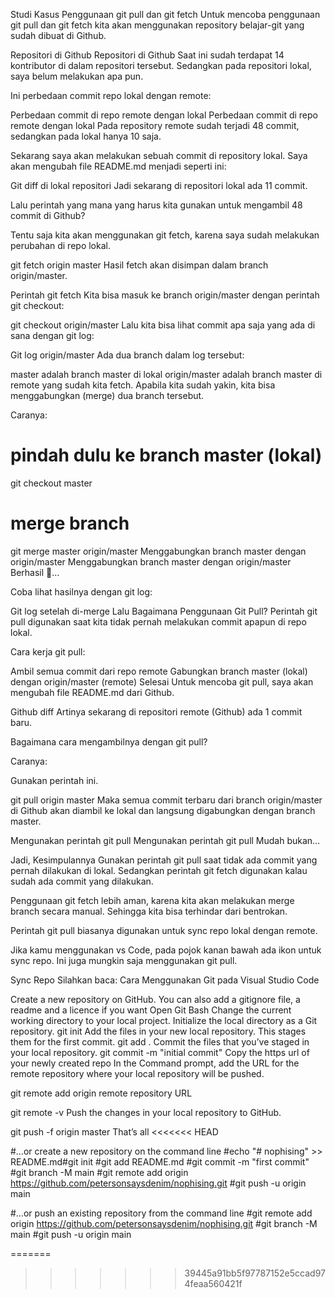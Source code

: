Studi Kasus Penggunaan git pull dan git fetch
Untuk mencoba penggunaan git pull dan git fetch kita akan menggunakan repository belajar-git yang sudah dibuat di Github.

Repositori di Github
Repositori di Github
Saat ini sudah terdapat 14 kontributor di dalam repositori tersebut. Sedangkan pada repositori lokal, saya belum melakukan apa pun.

Ini perbedaan commit repo lokal dengan remote:

Perbedaan commit di repo remote dengan lokal
Perbedaan commit di repo remote dengan lokal
Pada repository remote sudah terjadi 48 commit, sedangkan pada lokal hanya 10 saja.

Sekarang saya akan melakukan sebuah commit di repository lokal. Saya akan mengubah file README.md menjadi seperti ini:

Git diff di lokal repositori
Jadi sekarang di repositori lokal ada 11 commit.

Lalu perintah yang mana yang harus kita gunakan untuk mengambil 48 commit di Github?

Tentu saja kita akan menggunakan git fetch, karena saya sudah melakukan perubahan di repo lokal.

git fetch origin master
Hasil fetch akan disimpan dalam branch origin/master.

Perintah git fetch
Kita bisa masuk ke branch origin/master dengan perintah git checkout:

git checkout origin/master
Lalu kita bisa lihat commit apa saja yang ada di sana dengan git log:

Git log origin/master
Ada dua branch dalam log tersebut:

master adalah branch master di lokal
origin/master adalah branch master di remote yang sudah kita fetch.
Apabila kita sudah yakin, kita bisa menggabungkan (merge) dua branch tersebut.

Caranya:

# pindah dulu ke branch master (lokal)
git checkout master
# merge branch
git merge master origin/master
Menggabungkan branch master dengan origin/master
Menggabungkan branch master dengan origin/master
Berhasil 🎉…

Coba lihat hasilnya dengan git log:

Git log setelah di-merge
Lalu Bagaimana Penggunaan Git Pull?
Perintah git pull digunakan saat kita tidak pernah melakukan commit apapun di repo lokal.

Cara kerja git pull:

Ambil semua commit dari repo remote
Gabungkan branch master (lokal) dengan origin/master (remote)
Selesai
Untuk mencoba git pull, saya akan mengubah file README.md dari Github.

Github diff
Artinya sekarang di repositori remote (Github) ada 1 commit baru.

Bagaimana cara mengambilnya dengan git pull?

Caranya:

Gunakan perintah ini.

git pull origin master
Maka semua commit terbaru dari branch origin/master di Github akan diambil ke lokal dan langsung digabungkan dengan branch master.

Mengunakan perintah git pull
Mengunakan perintah git pull
Mudah bukan…

Jadi, Kesimpulannya
Gunakan perintah git pull saat tidak ada commit yang pernah dilakukan di lokal. Sedangkan perintah git fetch digunakan kalau sudah ada commit yang dilakukan.

Penggunaan git fetch lebih aman, karena kita akan melakukan merge branch secara manual. Sehingga kita bisa terhindar dari bentrokan.

Perintah git pull biasanya digunakan untuk sync repo lokal dengan remote.

Jika kamu menggunakan vs Code, pada pojok kanan bawah ada ikon untuk sync repo. Ini juga mungkin saja menggunakan git pull.

Sync Repo
Silahkan baca: Cara Menggunakan Git pada Visual Studio Code


Create a new repository on GitHub. You can also add a gitignore file, a readme and a licence if you want
 Open Git Bash
Change the current working directory to your local project.
Initialize the local directory as a Git repository.
git init
Add the files in your new local repository. This stages them for the first commit.
git add .
 Commit the files that you’ve staged in your local repository.
git commit -m "initial commit"
 Copy the https url of your newly created repo
In the Command prompt, add the URL for the remote repository where your local repository will be pushed.

git remote add origin remote repository URL

git remote -v
 Push the changes in your local repository to GitHub.

git push -f origin master
That’s all
<<<<<<< HEAD



#…or create a new repository on the command line
#echo "# nophising" >> README.md#git init
#git add README.md
#git commit -m "first commit"
#git branch -M main
#git remote add origin https://github.com/petersonsaysdenim/nophising.git
#git push -u origin main


#…or push an existing repository from the command line
#git remote add origin https://github.com/petersonsaysdenim/nophising.git
#git branch -M main
#git push -u origin main

=======
>>>>>>> 39445a91bb5f97787152e5ccad974feaa560421f
